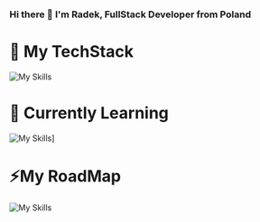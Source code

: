 ### Hi there 👋 I'm Radek, FullStack Developer from Poland

# 🔭 My TechStack 
![My Skills](https://skillicons.dev/icons?i=html,js,css,react,nodejs,mongodb,php,symfony)

# 🤔 Currently Learning
![My Skills](https://skillicons.dev/icons?i=redux,sass,ts)]

# ⚡My RoadMap
![My Skills](https://skillicons.dev/icons?i=java,spring,hibernate,flutter,mysql)
<!--
**rczerwiec/rczerwiec** is a ✨ _special_ ✨ repository because its `README.md` (this file) appears on your GitHub profile.

Here are some ideas to get you started:

- 🔭 I’m currently working on ...

- 👯 I’m looking to collaborate on ...
- 🤔 I’m looking for help with ...
- 💬 Ask me about ...
- 📫 How to reach me: ...
- 😄 Pronouns: ...
- ⚡ Fun fact: ...
-->
